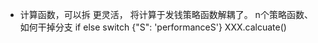 - 计算函数，可以拆 更灵活，
  将计算于发钱策略函数解耦了。
  n个策略函数、
  如何干掉分支 if else switch
  {"S": 'performanceS'}
  XXX.calcuate()